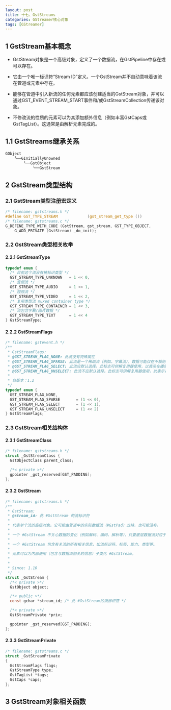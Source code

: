 ```yaml
---
layout: post
title: 十七、GstStreams
categories: GStreamer核心对象
tags: [GStreamer]
---
```


## 1 GstStream基本概念

- GstStream对象是一个高级对象，定义了一个数据流，在GstPipeline中存在或可以存在。

- 它由一个唯一标识符“Stream ID”定义。一个GstStream并不自动意味着该流在管道或元素中存在。

- 能够在管道中引入新流的任何元素都应该创建适当的GstStream对象，并可以通过GST_EVENT_STREAM_START事件和/或GstStreamCollection传递该对象。

- 不修改流的性质的元素可以为其添加额外信息（例如丰富GstCaps或GstTagList）。这通常是由解析元素完成的。

## 1.1 GstStreams继承关系

```c
GObject
    ╰──GInitiallyUnowned
        ╰──GstObject
            ╰──GstStream
```

## 2 GstStream类型结构

### 2.1 GstStream类型注册宏定义

```c
/* filename: gststreams.h */
#define GST_TYPE_STREAM             (gst_stream_get_type ())
/* filename: gststreams.c */
G_DEFINE_TYPE_WITH_CODE (GstStream, gst_stream, GST_TYPE_OBJECT,
    G_ADD_PRIVATE (GstStream) _do_init);
```

### 2.2 GstStream类型相关枚举

#### 2.2.1 GstStreamType

```c
typedef enum {
  /* 目前这个流没有被标识类型 */
  GST_STREAM_TYPE_UNKNOWN   = 1 << 0,
  /* 音频流 */
  GST_STREAM_TYPE_AUDIO     = 1 << 1,
  /* 视频流 */
  GST_STREAM_TYPE_VIDEO     = 1 << 2,
  /* 复用类型流 muxed container type */
  GST_STREAM_TYPE_CONTAINER = 1 << 3,
  /* 流包含字幕/图片数据 */
  GST_STREAM_TYPE_TEXT      = 1 << 4
} GstStreamType;
```

#### 2.2.2 GstStreamFlags
```c
/* filename: gstevent.h */
/**
 * GstStreamFlags:
 * @GST_STREAM_FLAG_NONE: 此流没有特殊属性
 * @GST_STREAM_FLAG_SPARSE: 此流是一个稀疏流（例如，字幕流），数据可能仅在不规则间隔内以较大间隔流动。
 * @GST_STREAM_FLAG_SELECT: 此流应默认选择。此标志可供解复用器使用，以表示在播放场景中应默认选择该流。
 * @GST_STREAM_FLAG_UNSELECT: 此流不应默认选择。此标志可供解复用器使用，以表示在播放场景中不应默认选择该流，但仅当用户显式选择时（例如，对于听障者的音频轨道或导演的解说音轨）。
 *
 * 自版本：1.2
 */
typedef enum {
  GST_STREAM_FLAG_NONE,
  GST_STREAM_FLAG_SPARSE       = (1 << 0),
  GST_STREAM_FLAG_SELECT       = (1 << 1),
  GST_STREAM_FLAG_UNSELECT     = (1 << 2)
} GstStreamFlags;
```

### 2.3 GstStream相关结构体

#### 2.3.1 GstStreamClass

```c
/* filename: gststreams.h */
struct _GstStreamClass {
  GstObjectClass parent_class;

  /*< private >*/
  gpointer _gst_reserved[GST_PADDING];
};
```

#### 2.3.2 GstStream

```c
/* filename: gststreams.h */
/**
 * GstStream:
 * @stream_id: 此 #GstStream 的流标识符
 * 
 * 代表单个流的高级对象。它可能由管道中的实际数据流（#GstPad）支持，也可能没有。
 *
 * 一个 #GstStream 不关心数据的变化（例如解码、编码、解析等），只要底层数据流对应于相同的高级流（例如，特定的音频轨道）。
 *
 * 一个 #GstStream 包含有关流的所有相关信息，如流标识符、标签、能力、类型等。
 *
 * 元素可以为内部使用（包含与数据流相关的信息）子类化 #GstStream。
 *
 *
 * Since: 1.10
 */
struct _GstStream {
  /*< private >*/
  GstObject object;

  /*< public >*/
  const gchar *stream_id; /* 此 #GstStream的流标识符 */

  /*< private >*/
  GstStreamPrivate *priv;

  gpointer _gst_reserved[GST_PADDING];
};
```

#### 2.3.3 GstStreamPrivate

```c
/* filename: gststreams.c */
struct _GstStreamPrivate
{
  GstStreamFlags flags;
  GstStreamType type;
  GstTagList *tags;
  GstCaps *caps;
};
```

## 3 GstStream对象相关函数

